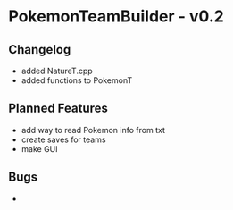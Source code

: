 # PokemonTeamBuilder - v0.2 #
## Changelog ##
- added NatureT.cpp
- added functions to PokemonT

## Planned Features ##
- add way to read Pokemon info from txt
- create saves for teams
- make GUI

## Bugs ##
-
